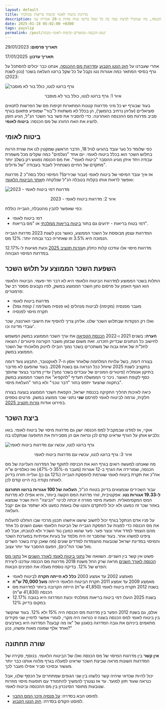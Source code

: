 ```yaml
---
layout: default
title: מדרגות ביטוח לאומי וביטוח בריאות ממלכתי
description: הסבר על דמי ביטוח לאומי ועל (היעדר) קשר בינם לבין מדרגות מס הכנסה, מה שמוביל לביצת שכר בה כל שקל ברוטו שווה פחות מ-20 אגורות נטו
date: 2025-01-18 05:02:00 +0300
tags: payslip
permalink: /post/מס-הכנסה-ממאדים-וביטוח-לאומי-מנוגה/
---
```

**תאריך פרסום:** 29/01/2023

**תאריך עדכון:** 17/01/2025

אחרי שעברנו על [חוק הנטו הקבוע](../חוק-הנטו-הקבוע/) ו[מדרגות מס ההכנסה](../מדרגות-מס-הכנסה/), אנחנו כבר יכולים להסתכל על גרף בסיסי המתאר כמה אגורות נטו נקבל על כל שקל ברוטו העלאה בשכר (נכון לשנת 2023):

<img style="display: block; margin: auto;"
src="/assets/images/ביצת ביטוח לאומי - שאלה - 2023.png" alt="גרף ברוטו לנטו, כולל בור לא מוסבר" title="גרף ברוטו לנטו, כולל בור לא מוסבר">
<p style="text-align: center;">
איור 1: גרף ברוטו לנטו, כולל בור לא מוסבר
</p>

בעוד שבגרף יש כל מיני מדרגות קטנות המתארות זקיפות מס של הפרשות לתנאים סוציאליים (עליהן נרחיב בהמשך), הן בכלל לא משתוות ל"בור" שמופיע פתאום בגרף סביב מדרגת מס ההכנסה האחרונה. כדי להסביר את פשר בור השכר הנ"ל, הגיע הזמן להציג את האח החורג של מס הכנסה: **ביטוח לאומי**.


## ביטוח לאומי
כפי שלומד כל נער עובד בהגיעו לגיל 18, הדבר הראשון שמקטין לנו את שורת הרווח בתלוש השכר הוא בכלל ביטוח לאומי. יום אחד "נעלמים" כמה שקלים מכל משמרת עבודה ויחד איתן מגיע ההסבר "ביטוח לאומי". את מס הכנסה נפגוש רק בשלב יותר מתקדם של החיים כשנתחיל לעבוד בעבודה "של גדולים".


אז איך עובד המיסוי של ביטוח לאומי (עבור שכירים)? המיסוי כולל בסה"כ 2 מדרגות ואפשר לראות אותו בקלות בטבלה הנ"ל שנלקחה מ[אתר הביטוח הלאומי](https://www.btl.gov.il/Insurance/Rates/Pages/%D7%9C%D7%A2%D7%95%D7%91%D7%93%D7%99%D7%9D%20%D7%A9%D7%9B%D7%99%D7%A8%D7%99%D7%9D.aspx):

<img style="display: block; margin: auto;"
src="/assets/images/מדרגות ביטוח לאומי - 2023.png" alt="מדרגות דמי ביטוח לאומי - 2023" title="מדרגות דמי ביטוח לאומי - 2023">
<p style="text-align: center;">
איור 2: מדרגות ביטוח לאומי - 2023
</p>

כפי שאפשר להבין מהטבלה, הגבייה כוללת:
* דמי ביטוח לאומי
* דמי בטוח בריאות - ידועים גם בתור [ביטוח בריאות ממלכתי](https://www.kolzchut.org.il/he/%D7%91%D7%99%D7%98%D7%95%D7%97_%D7%91%D7%A8%D7%99%D7%90%D7%95%D7%AA) או "מס בריאות".

המדרגות עצמן מבוססת על השכר הממוצע, כאשר נכון לשנת 2023 מדרגת הגבייה הנמוכה היא 3.5% וזו שאחריה כבר גבוהה יותר: 12% מס.

מדרגות מיסוי אלו עודכנו קלות כחלק מ[גזרות תקציב 2025](../גזרות-תקציב-2025/) וכעת מגיעות ל-12.17% במדרגת המיסוי הגבוהה.


## השפעת השכר הממוצע על תלוש השכר
התלות בשכר הממוצע למדרגות הביטוח הלאומי היא לא דבר חד-פעמי. הביטוח הלאומי הוא הגוף האמון על פרסום נתון השכר הממוצע במשק, לפיו נקבעים מספר רב של פרמטרים:
* מדרגות ביטוח לאומי
* מעבר מפנסיה (מקיפה) לביטוח מנהלים (או פנסיה משלימה / קופת גמל)
* תקרת מיסוי לפנסיה

ואלו רק הנקודות שבתלוש השכר שלנו. אליהן צריך להוסיף את חישובי הארנונה, שכר עובדי מדינה וכו'.


**הערה:** בשנים 2021 ו-2022 [הכנסת הקפיאה](https://main.knesset.gov.il/News/PressReleases/pages/press12102021j.aspx) את ערך השכר הממוצע במשק המשמש לחישוב כל הנתונים שבדיוק הזכרנו. זאת משום שבזמן משבר הקורונה פיטורים / הוצאה לחל"ת של אחוז גבוה של משתכרים בשכר נמוך הובילו לזינוק מלאכותי של השכר הממוצע במשק.

בצורה דומה, בשל עלויות המלחמה שלאחר אסון ה-7 לאוקטובר, התבצע צעד דומה בתקציב לשנת 2025 שיוחל ככל הנראה גם בשנת 2026. בעוד שהפעם לא מדובר בתיקון אנומליה (פיטורים המוניים של עובדים בשכר נמוך) עדיין מדובר בצעד שחוסך כסף לקופת האוצר. ניכר כי הממשלה תעדיף "להקפיא" את השכר הממוצע במשק בתקווה שהצעד יתפס בתור "דבר טכני" ולא בתור "העלאת מיסוי".

כיאה לאיכות תהליך החקיקה בכנסת ישראל, הקפאת השכר הממוצע בוצעה בצורה חלקית, וגרמה לביטוח לאומי לפרסם **שני** נתוני שכר ממוצע במשק. פרטים נוספים בפירוט אודות [גזרות תקציב 2025](../גזרות-תקציב-2025/).


## ביצת השכר
אוקיי, אז למדנו שבמקביל למס הכנסה ישנן גם מדרגות מיסוי של ביטוח לאומי. בואו נלביש אותן על הגרף שראינו קודם לכן ונראה אם הן מסבירות את התופעה שנתקלנו בה:

<img style="display: block; margin: auto;"
src="/assets/images/ביצת ביטוח לאומי - 2023.png" alt="גרף ברוטו לנטו, עכשיו עם מדרגות ביטוח לאומי" title="גרף ברוטו לנטו, עכשיו עם מדרגות ביטוח לאומי">
<p style="text-align: center;">
איור 3: גרף ברוטו לנטו, עכשיו עם מדרגות ביטוח לאומי
</p>

מה שאנחנו למעשה רואים בגרף הוא את הכניסה לתוקף של המדרגה העליונה של מס הכנסה, שמורידה את הגרף ב-12 אגורות (מעבר מ-35% ל-47%) ואז כאלפיים ש"ח אח"כ את תקרת ביטוח לאומי שגורמת להפסקת הגבייה (12% גם כן) ועלייה חזרה בדיוק לאותה נקודה בה היינו קודם לכן.


עבור השכירים שנמצאים בדיוק בטווח הנ"ל, **העלאה של 100 אגורות ברוטו תתורגם ל-19.33 אגורות נטו**. אפקטיבית, זוהי מדרגת המס הקשה ביותר, והיא אפילו לא מדרגת המס המקסימאלית. תופעת מיסוי מוזרה זו זכתה לכינוי "הביצה" היות ושכיר שנמצא באזור שכר זה כמעט ולא יכול להתקדם והנטו שלו באמת כמעט ולא ישתפר גם אם יקבל העלאה.


על פניו אדם הנתקל בגרף יכול לחשוב שישנו איזשהו תכנון מרכזי שבו הוחלט להעלות את מס הכנסה כדי לפצות על הפסקת הגבייה של הביטוח הלאומי ושעם השנים כל אחד מהם הוצמד למדד אחר ונוצר פער. פער שהוא כמובן נגד השכיר ולא לטובתו, אבל לא ציפינו למשהו אחר. בעוד שהסבר זה היה מלמד על בעיות אמיתיות במערכת השכר והמיסוי במדינת ישראל שנובעות מהצמדות למדדים שונים (מה שאכן קרה בשכר השרים מול שכר הח"כים), הפעם ההסבר עוד יותר עצוב.


פשוט אין קשר בין השניים. השוואה של [נתוני ביטוח לאומי לאורך השנים](https://www.btl.gov.il/Mediniyut/GeneralData/rates_1954_2007/Hachnasa/Pages/Sahir_Maasik.aspx) אל [נתוני מס הכנסה לאורך השנים](https://www.gov.il/he/departments/general/income-tax-monthly-deductions-booklet) מראה שרק החל משנת 2018 מדרגות מס הכנסה עודכנו ליצירת הפרש של 12%. בדיקה נוספת מעלה את הפנינים הבאות:

* מאמצע 2002 עד אמצע 2003 **כלל לא הייתה תקרה** לביטוח לאומי
* מאמצע 2009 עד אמצע 2011 תקרת הביטוח הלאומי הייתה **מעל 70,000 ש"ח**
* בשנת 2012 תקרת ביטוח לאומי (41,850 ש"ח) הייתה הקרובה ביותר למדרגות מס הכנסה (41,830 ש"ח)
* בשנת 2025 הועלו דמי ביטוח בריאות ממלכתי וכעת המדרגה היא בגובה 12.17% במקום בדיוק 12%

אולם, גם בשנת 2012 הפער בין מדרגות מס הכנסה היה 15% ולא 12%. בעוד שהקשר בין ביטוח לאומי למס הכנסה בשנה זו כנראה היה מקרי, לגמרי אפשר לדמיין שני פקידים מתאמים ביניהם את גובה המדרגה בסגנון של "אז מה קבענו? המדרגה היא בארבעים ואחד אלף שמונה מאות ומשהו, נכון?"


## שורה תחתונה
**אין קשר** בין מדרגות המיסוי של מס הכנסה ואלו של הביטוח הלאומי. בנוסף, סקירה של המדרגות השונות מראה שביצת השכר שראינו למעלה בגרף מלווה אותנו כבר יותר מעשור ובסיכוי סביר אפילו מעבר לכך.


יכול להיות שכדאי שיהיה קשר כלשהו בין שני הגופים שמתחרים על הכסף שלנו, אבל כנראה שעוד חזון למועד. עד אז נצטרך להמשיך להתמודד עם תופעות מיסוי מוזרות שנובעות מחוסר הסינכרון בין מס ההכנסה וביטוח לאומי.

* לפוסט הבא בסדרה: [על פנסיה וזיכוי המס החבוי](../על-פנסיה-וזיכוי-המס-החבוי/).
* לפוסט הקודם בסדרה: [חוק הנטו הקבוע](../חוק-הנטו-הקבוע/).
